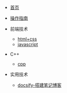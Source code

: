 

* [首页](README)
* [操作指南](guide.md)

* 前端技术
    * [html+css](frontend/html+css/)
    * [javascript](#)

* C++
    * [cpp](backend/cpp/)

* 实用技术
    * [docsify-搭建笔记博客](fronted/docsify/)